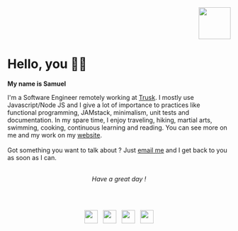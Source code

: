 <div align="right">
<img src="https://user-images.githubusercontent.com/51910006/88867289-57f05f00-d20d-11ea-8307-aae1358237d8.png" width="72" height="72">
</div>

<div align="left">

<h1> Hello, you 👋🏾</h1>
<b>My name is Samuel</b> 
<br />

I'm a Software Engineer remotely working at <a href="https://trusk.com/fr/">Trusk</a>. I mostly use Javascript/Node JS and I give a lot of importance to practices like functional programming, JAMstack, minimalism, unit tests and documentation. In my spare time, I enjoy traveling, hiking, martial arts, swimming, cooking, continuous learning  and reading. You can see more on me and my work on my <a href="https://saxjst.com">website</a>.
<br/><br/>
Got something you want to talk about ? Just <a href="mailto:samuel@saxjst.com">email me</a> and I get back to you as soon as I can.
<br /><br/>
</div>

<div align="center">
 <i>Have a great day ! </i>
 
<br /><br />
</div>

<div align="center">
 <a href="https://saxjst.com"><img src="https://user-images.githubusercontent.com/51910006/89194162-490c0280-d5a7-11ea-9a9a-f439d222e4a7.png" width="30" height="30"></a>  &nbsp; <a href="mailto:samuel@saxjst.com"><img src="https://user-images.githubusercontent.com/51910006/89194002-15c97380-d5a7-11ea-97a0-7a892ed878b0.png" width="30" height="30" /></a>  &nbsp; <a href="https://www.linkedin.com/in/samueldjoset/"><img src="https://user-images.githubusercontent.com/51910006/89193782-c6834300-d5a6-11ea-9da0-8e5808e9b37a.png" width="30" height="30" /></a>  &nbsp; <a href="https://drive.google.com/file/d/1voDLLccBBt2vMqsTSpXcz9WYO2tOwlXq/view?usp=sharing)"><img src="https://user-images.githubusercontent.com/51910006/89193693-a8b5de00-d5a6-11ea-8b04-4ad208c27ba7.png" width="30" height="30" /></a>
 </div>

